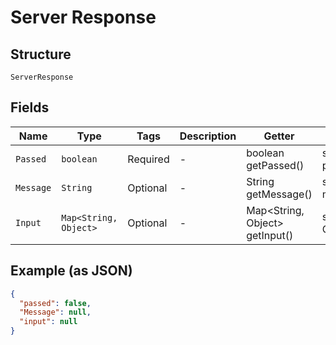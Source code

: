 
# Server Response

## Structure

`ServerResponse`

## Fields

| Name | Type | Tags | Description | Getter | Setter |
|  --- | --- | --- | --- | --- | --- |
| `Passed` | `boolean` | Required | - | boolean getPassed() | setPassed(boolean passed) |
| `Message` | `String` | Optional | - | String getMessage() | setMessage(String message) |
| `Input` | `Map<String, Object>` | Optional | - | Map<String, Object> getInput() | setInput(Map<String, Object> input) |

## Example (as JSON)

```json
{
  "passed": false,
  "Message": null,
  "input": null
}
```

